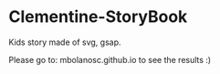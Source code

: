 # Clementine-StoryBook
Kids story made of svg, gsap.

Please go to: mbolanosc.github.io to see the results :) 
